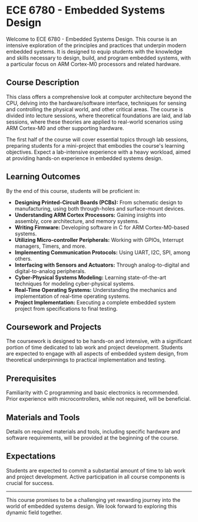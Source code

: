 # ECE 6780 - Embedded Systems Design

Welcome to ECE 6780 - Embedded Systems Design. This course is an intensive exploration of the principles and practices that underpin modern embedded systems. It is designed to equip students with the knowledge and skills necessary to design, build, and program embedded systems, with a particular focus on ARM Cortex-M0 processors and related hardware.

## Course Description

This class offers a comprehensive look at computer architecture beyond the CPU, delving into the hardware/software interface, techniques for sensing and controlling the physical world, and other critical areas. The course is divided into lecture sessions, where theoretical foundations are laid, and lab sessions, where these theories are applied to real-world scenarios using ARM Cortex-M0 and other supporting hardware.

The first half of the course will cover essential topics through lab sessions, preparing students for a mini-project that embodies the course's learning objectives. Expect a lab-intensive experience with a heavy workload, aimed at providing hands-on experience in embedded systems design.

## Learning Outcomes

By the end of this course, students will be proficient in:

- **Designing Printed-Circuit Boards (PCBs):** From schematic design to manufacturing, using both through-holes and surface-mount devices.
- **Understanding ARM Cortex Processors:** Gaining insights into assembly, core architecture, and memory systems.
- **Writing Firmware:** Developing software in C for ARM Cortex-M0-based systems.
- **Utilizing Micro-controller Peripherals:** Working with GPIOs, Interrupt managers, Timers, and more.
- **Implementing Communication Protocols:** Using UART, I2C, SPI, among others.
- **Interfacing with Sensors and Actuators:** Through analog-to-digital and digital-to-analog peripherals.
- **Cyber-Physical Systems Modeling:** Learning state-of-the-art techniques for modeling cyber-physical systems.
- **Real-Time Operating Systems:** Understanding the mechanics and implementation of real-time operating systems.
- **Project Implementation:** Executing a complete embedded system project from specifications to final testing.

## Coursework and Projects

The coursework is designed to be hands-on and intensive, with a significant portion of time dedicated to lab work and project development. Students are expected to engage with all aspects of embedded system design, from theoretical underpinnings to practical implementation and testing.

## Prerequisites

Familiarity with C programming and basic electronics is recommended. Prior experience with microcontrollers, while not required, will be beneficial.

## Materials and Tools

Details on required materials and tools, including specific hardware and software requirements, will be provided at the beginning of the course.

## Expectations

Students are expected to commit a substantial amount of time to lab work and project development. Active participation in all course components is crucial for success.

---

This course promises to be a challenging yet rewarding journey into the world of embedded systems design. We look forward to exploring this dynamic field together.
